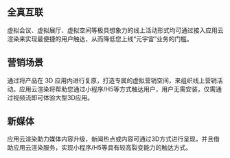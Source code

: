 ## 全真互联
虚拟会议、虚拟展厅、虚拟空间等极具想象力的线上活动形式均可通过接入应用云渲染来实现最便捷的用户触达，从而降低您上线“元宇宙”业务的门槛。

## 营销场景
通过将产品在 3D 应用内进行复原，打造专属的虚拟营销空间，来组织线上营销活动。应用云渲染将帮助您通过小程序/H5等方式触达用户，用户无需安装，仅需通过视频流即可体验大型3D应用。

## 新媒体
应用云渲染助力媒体内容升级，新闻热点或内容可通过3D方式进行呈现，并且借助应用云渲染服务，实现小程序/H5等具有较高裂变能力的触达方式。